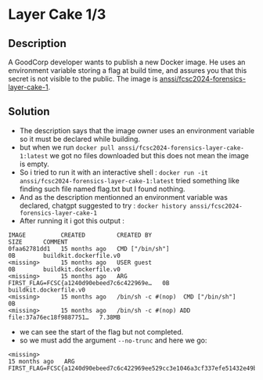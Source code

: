 # **Layer Cake 1/3**

## **Description**
A GoodCorp developer wants to publish a new Docker image. He uses an environment variable storing a flag at build time, and assures you that this secret is not visible to the public. The image is [anssi/fcsc2024-forensics-layer-cake-1](https://hub.docker.com/r/anssi/fcsc2024-forensics-layer-cake-1).

## **Solution**

+ The description says that the image owner uses an environment variable so it must be declared while building.
+ but when we run `docker pull anssi/fcsc2024-forensics-layer-cake-1:latest` we got no files downloaded but this does not mean the image is empty.
+ So i tried to run it with an interactive shell : `docker run -it anssi/fcsc2024-forensics-layer-cake-1:latest` tried something like finding such file named flag.txt but I found nothing.
+ And as the description mentionned an environment variable was declared, chatgpt suggested to try : `docker history anssi/fcsc2024-forensics-layer-cake-1`
+ After running it i got this output : 

```
IMAGE          CREATED         CREATED BY                                      SIZE      COMMENT
0faa62781dd1   15 months ago   CMD ["/bin/sh"]                                 0B        buildkit.dockerfile.v0
<missing>      15 months ago   USER guest                                      0B        buildkit.dockerfile.v0
<missing>      15 months ago   ARG FIRST_FLAG=FCSC{a1240d90ebeed7c6c422969e…   0B        buildkit.dockerfile.v0
<missing>      15 months ago   /bin/sh -c #(nop)  CMD ["/bin/sh"]              0B        
<missing>      15 months ago   /bin/sh -c #(nop) ADD file:37a76ec18f9887751…   7.38MB
```

+ we can see the start of the flag but not completed.
+ so we must add the argument `--no-trunc` and here we go:
```
<missing>                                                                 15 months ago   ARG FIRST_FLAG=FCSC{a1240d90ebeed7c6c422969ee529cc3e1046a3cf337efe51432e49b1a27c6ad2}
```


